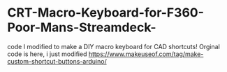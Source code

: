 # CRT-Macro-Keyboard-for-F360-Poor-Mans-Streamdeck-
code I modified to make a DIY macro keyboard for CAD shortcuts! Orginal code is here, i just modified https://www.makeuseof.com/tag/make-custom-shortcut-buttons-arduino/
